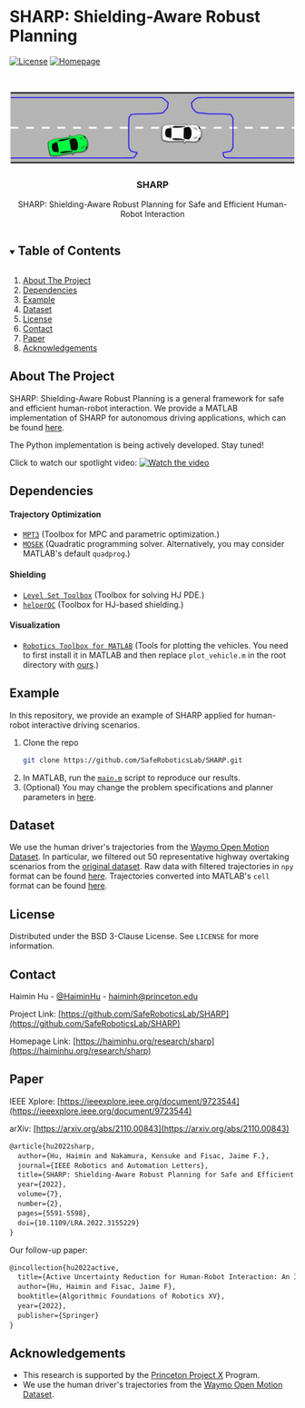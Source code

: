 # SHARP: Shielding-Aware Robust Planning
<!-- Implementation of SHARP: Shielding-Aware Robust Planning for Safe and Efficient Human-Robot Interaction -->

[![License][license-shield]][license-url]
[![Homepage][homepage-shield]][homepage-url]


<!-- PROJECT LOGO -->
<br />
<p align="center">
  <a href="https://github.com/SafeRoboticsLab/SHARP">
    <img src="Misc/SHARP.gif" alt="Logo" >
  </a>

  <h3 align="center">SHARP</h3>

  <p align="center">
    SHARP: Shielding-Aware Robust Planning for Safe and Efficient Human-Robot Interaction
    <!--
    <br />
    <a href="https://github.com/SafeRoboticsLab/SHARP"><strong>Explore the docs »</strong></a>
    <br />
    <br />
    <a href="https://github.com/SafeRoboticsLab/SHARP">View Demo</a>
    ·
    <a href="https://github.com/SafeRoboticsLab/SHARP/issues">Report Bug</a>
    ·
    <a href="https://github.com/SafeRoboticsLab/SHARP/issues">Request Feature</a>
    -->
  </p>
</p>



<!-- TABLE OF CONTENTS -->
<details open="open">
  <summary><h2 style="display: inline-block">Table of Contents</h2></summary>
  <ol>
    <li><a href="#about-the-project">About The Project</a></li>
    <li><a href="#dependencies">Dependencies</a></li>
    <li><a href="#example">Example</a></li>
    <li><a href="#dataset">Dataset</a></li>
    <li><a href="#license">License</a></li>
    <li><a href="#contact">Contact</a></li>
    <li><a href="#paper">Paper</a></li>
    <li><a href="#acknowledgements">Acknowledgements</a></li>
  </ol>
</details>



<!-- ABOUT THE PROJECT -->
## About The Project

SHARP: Shielding-Aware Robust Planning is a general framework for safe and efficient human-robot interaction. We provide a MATLAB implementation of SHARP for autonomous driving applications, which can be found [here](https://github.com/SafeRoboticsLab/SHARP/tree/main/MATLAB).

The Python implementation is being actively developed. Stay tuned!

Click to watch our spotlight video:
[![Watch the video](https://haiminhu.files.wordpress.com/2021/10/sharp_video_cover.png)](https://haiminhu.files.wordpress.com/2022/02/sharp_video.mp4)


## Dependencies

#### Trajectory Optimization
* [`MPT3`](https://www.mpt3.org/) (Toolbox for MPC and parametric optimization.)
* [`MOSEK`](https://www.mosek.com/) (Quadratic programming solver. Alternatively, you may consider MATLAB's default `quadprog`.)

#### Shielding
* [`Level Set Toolbox`](https://www.cs.ubc.ca/~mitchell/ToolboxLS/) (Toolbox for solving HJ PDE.)
* [`helperOC`](https://github.com/HJReachability/helperOC) (Toolbox for HJ-based shielding.)

#### Visualization
* [`Robotics Toolbox for MATLAB`](https://petercorke.com/toolboxes/robotics-toolbox/) (Tools for plotting the vehicles. You need to first install it in MATLAB and then replace `plot_vehicle.m` in the root directory with [ours](https://github.com/SafeRoboticsLab/SHARP/blob/main/MATLAB/ThirdParty/Robotics%20Toolbox%20for%20MATLAB/plot_vehicle.m).)

## Example
In this repository, we provide an example of SHARP applied for human-robot interactive driving scenarios.

1. Clone the repo
   ```sh
   git clone https://github.com/SafeRoboticsLab/SHARP.git
   ```
2. In MATLAB, run the [`main.m`](https://github.com/SafeRoboticsLab/SHARP/blob/main/MATLAB/main.m) script to reproduce our results.
3. (Optional) You may change the problem specifications and planner parameters in [here](https://github.com/SafeRoboticsLab/SHARP/blob/main/MATLAB/util/initializePlanner.m).

## Dataset
We use the human driver's trajectories from the [Waymo Open Motion Dataset](https://waymo.com/open/data/motion/). In particular, we filtered out 50 representative highway overtaking scenarios from the [original dataset](https://waymo.com/open/data/motion/). Raw data with filtered trajectories in `npy` format can be found [here](https://github.com/SafeRoboticsLab/SHARP/tree/main/MATLAB/data/waymo_motion_dataset/filtered_raw_data). Trajectories converted into MATLAB's `cell` format can be found [here](https://github.com/SafeRoboticsLab/SHARP/tree/main/MATLAB/data).


<!-- USAGE EXAMPLES 
## Usage

Use this space to show useful examples of how a project can be used. Additional screenshots, code examples and demos work well in this space. You may also link to more resources.

_For more examples, please refer to the [Documentation](https://example.com)_
-->


<!-- ROADMAP 
## Roadmap

See the [open issues](https://github.com/SafeRoboticsLab/SHARP/issues) for a list of proposed features (and known issues).
-->


<!-- CONTRIBUTING 
## Contributing

Contributions are what make the open source community such an amazing place to learn, inspire, and create. Any contributions you make are **greatly appreciated**.

1. Fork the Project
2. Create your Feature Branch (`git checkout -b feature/AmazingFeature`)
3. Commit your Changes (`git commit -m 'Add some AmazingFeature'`)
4. Push to the Branch (`git push origin feature/AmazingFeature`)
5. Open a Pull Request
-->


<!-- LICENSE -->
## License

Distributed under the BSD 3-Clause License. See `LICENSE` for more information.



<!-- CONTACT -->
## Contact

Haimin Hu - [@HaiminHu](https://twitter.com/HaiminHu) - haiminh@princeton.edu

Project Link: [https://github.com/SafeRoboticsLab/SHARP](https://github.com/SafeRoboticsLab/SHARP)

Homepage Link: [https://haiminhu.org/research/sharp](https://haiminhu.org/research/sharp)


<!-- PAPER -->
## Paper

IEEE Xplore: [https://ieeexplore.ieee.org/document/9723544](https://ieeexplore.ieee.org/document/9723544)

arXiv: [https://arxiv.org/abs/2110.00843](https://arxiv.org/abs/2110.00843)

```tex
@article{hu2022sharp,
  author={Hu, Haimin and Nakamura, Kensuke and Fisac, Jaime F.},
  journal={IEEE Robotics and Automation Letters}, 
  title={SHARP: Shielding-Aware Robust Planning for Safe and Efficient Human-Robot Interaction}, 
  year={2022},
  volume={7},
  number={2},
  pages={5591-5598},
  doi={10.1109/LRA.2022.3155229}
}
```

Our follow-up paper:

```tex
@incollection{hu2022active,
  title={Active Uncertainty Reduction for Human-Robot Interaction: An Implicit Dual Control Approach},
  author={Hu, Haimin and Fisac, Jaime F},
  booktitle={Algorithmic Foundations of Robotics XV},
  year={2022},
  publisher={Springer}
}
```


<!-- ACKNOWLEDGEMENTS -->
## Acknowledgements

* This research is supported by the [Princeton Project X](https://aspire-report.princeton.edu/engineering/project-x-fund) Program.
* We use the human driver's trajectories from the [Waymo Open Motion Dataset](https://waymo.com/open/data/motion/).


<!-- MARKDOWN LINKS & IMAGES -->
<!-- https://www.markdownguide.org/basic-syntax/#reference-style-links -->
[contributors-shield]: https://img.shields.io/github/contributors/SafeRoboticsLab/repo.svg?style=for-the-badge
[contributors-url]: https://github.com/SafeRoboticsLab/SHARP/contributors
[forks-shield]: https://img.shields.io/github/forks/SafeRoboticsLab/repo.svg?style=for-the-badge
[forks-url]: https://github.com/SafeRoboticsLab/SHARP/network/members
[stars-shield]: https://img.shields.io/github/stars/SafeRoboticsLab/repo.svg?style=for-the-badge
[stars-url]: https://github.com/SafeRoboticsLab/SHARP/stargazers
[issues-shield]: https://img.shields.io/github/issues/SafeRoboticsLab/repo.svg?style=for-the-badge
[issues-url]: https://github.com/SafeRoboticsLab/SHARP/issues
[license-shield]: https://img.shields.io/badge/License-BSD%203--Clause-blue.svg
[license-url]: https://opensource.org/licenses/BSD-3-Clause
[linkedin-shield]: https://img.shields.io/badge/-LinkedIn-black.svg?style=for-the-badge&logo=linkedin&colorB=555
[linkedin-url]: https://linkedin.com/in/SafeRoboticsLab
[homepage-shield]: https://img.shields.io/badge/-Homepage-brightgreen
[homepage-url]: https://haiminhu.org/research/sharp
